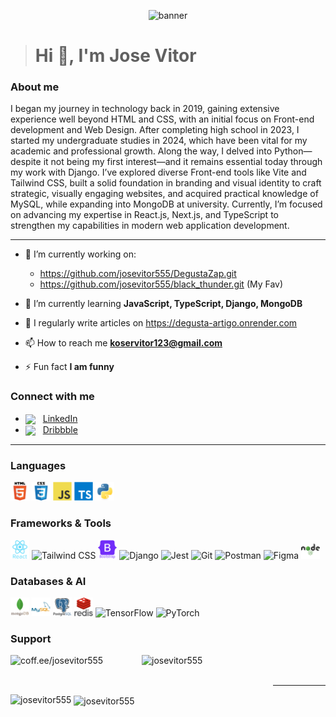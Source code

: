 <p align="center">
  <img src="https://moodle.novasbe.pt/pluginfile.php/673401/course/section/73184/f2px36fy.gif" alt="banner" />
</p>

> <h1 align="left">Hi 👋, I'm Jose Vitor</h1>

### About me
<p align="left">
  I began my journey in technology back in 2019, gaining extensive experience well beyond HTML and CSS, with an initial focus on Front-end development and Web Design. After completing high school in 2023, I started my undergraduate studies in 2024, which have been vital for my academic and professional growth. Along the way, I delved into Python—despite it not being my first interest—and it remains essential today through my work with Django. I’ve explored diverse Front-end tools like Vite and Tailwind CSS, built a solid foundation in branding and visual identity to craft strategic, visually engaging websites, and acquired practical knowledge of MySQL, while expanding into MongoDB at university. Currently, I’m focused on advancing my expertise in React.js, Next.js, and TypeScript to strengthen my capabilities in modern web application development.
</p>

---

- 🔭 I’m currently working on:
  - https://github.com/josevitor555/DegustaZap.git
  - https://github.com/josevitor555/black_thunder.git (My Fav)

- 🌱 I’m currently learning **JavaScript, TypeScript, Django, MongoDB**

- 📝 I regularly write articles on https://degusta-artigo.onrender.com

- 📫 How to reach me **koservitor123@gmail.com**

- ⚡ Fun fact **I am funny**

### Connect with me
<ul>
  <li>
    <img src="https://raw.githubusercontent.com/rahuldkjain/github-profile-readme-generator/master/src/images/icons/Social/linked-in-alt.svg" width="20" style="margin-right:8px; vertical-align:middle;"/>
    <a href="https://linkedin.com/in/www.linkedin.com/in/josé-vitor-sousa2003" target="_blank">
      LinkedIn
    </a>
  </li>
  <li>
    <img src="https://raw.githubusercontent.com/rahuldkjain/github-profile-readme-generator/master/src/images/icons/Social/dribbble.svg" width="20" style="margin-right:8px; vertical-align:middle;"/>
    <a href="https://dribbble.com/https://dribbble.com/kral123" target="_blank">
      Dribbble
    </a>
  </li>
</ul>
</p>

---

### Languages
<p align="left"> <img src="https://raw.githubusercontent.com/devicons/devicon/master/icons/html5/html5-original-wordmark.svg" width="30" title="HTML5" /> <img src="https://raw.githubusercontent.com/devicons/devicon/master/icons/css3/css3-original-wordmark.svg" width="30" title="CSS3" /> <img src="https://raw.githubusercontent.com/devicons/devicon/master/icons/javascript/javascript-original.svg" width="30" title="JavaScript" /> <img src="https://raw.githubusercontent.com/devicons/devicon/master/icons/typescript/typescript-original.svg" width="30" title="TypeScript" /> <img src="https://raw.githubusercontent.com/devicons/devicon/master/icons/python/python-original.svg" width="30" title="Python" /> </p>

### Frameworks & Tools
<p align="left"> <img src="https://raw.githubusercontent.com/devicons/devicon/master/icons/react/react-original-wordmark.svg" width="30" title="React" /> <img src="https://www.vectorlogo.zone/logos/tailwindcss/tailwindcss-icon.svg" width="30" title="Tailwind CSS" /> <img src="https://raw.githubusercontent.com/devicons/devicon/master/icons/bootstrap/bootstrap-plain-wordmark.svg" width="30" title="Bootstrap" /> <img src="https://cdn.worldvectorlogo.com/logos/django.svg" width="30" title="Django" /> <img src="https://www.vectorlogo.zone/logos/jestjsio/jestjsio-icon.svg" width="30" title="Jest" /> <img src="https://www.vectorlogo.zone/logos/git-scm/git-scm-icon.svg" width="30" title="Git" /> <img src="https://www.vectorlogo.zone/logos/getpostman/getpostman-icon.svg" width="30" title="Postman" /> <img src="https://www.vectorlogo.zone/logos/figma/figma-icon.svg" width="30" title="Figma" /> <img src="https://raw.githubusercontent.com/devicons/devicon/master/icons/nodejs/nodejs-original-wordmark.svg" width="30" title="NodeJS" /> </p>

### Databases & AI
<p align="left"> <img src="https://raw.githubusercontent.com/devicons/devicon/master/icons/mongodb/mongodb-original-wordmark.svg" width="30" title="MongoDB" /> <img src="https://raw.githubusercontent.com/devicons/devicon/master/icons/mysql/mysql-original-wordmark.svg" width="30" title="MySQL" /> <img src="https://raw.githubusercontent.com/devicons/devicon/master/icons/postgresql/postgresql-original-wordmark.svg" width="30" title="PostgreSQL" /> <img src="https://raw.githubusercontent.com/devicons/devicon/master/icons/redis/redis-original-wordmark.svg" width="30" title="Redis" /> <img src="https://www.vectorlogo.zone/logos/tensorflow/tensorflow-icon.svg" width="30" title="TensorFlow" /> <img src="https://www.vectorlogo.zone/logos/pytorch/pytorch-icon.svg" width="30" title="PyTorch" /> </p>

<h3 align="left">Support</h3>
<p><a href="https://www.buymeacoffee.com/coff.ee/josevitor555"> <img align="left" src="https://cdn.buymeacoffee.com/buttons/v2/default-yellow.png" height="50" width="210" alt="coff.ee/josevitor555" /></a><a href="https://ko-fi.com/josevitor555"> <img align="left" src="https://cdn.ko-fi.com/cdn/kofi3.png?v=3" height="50" width="210" alt="josevitor555" /></a></p><br><br>

---
<p><img align="left" src="https://github-readme-stats.vercel.app/api/top-langs?username=josevitor555&show_icons=true&locale=en&layout=compact&theme=tokyonight" alt="josevitor555" /></p>

<p>&nbsp;<img align="center" src="https://github-readme-stats.vercel.app/api?username=josevitor555&show_icons=true&locale=en&theme=tokyonight" alt="josevitor555" /></p>

